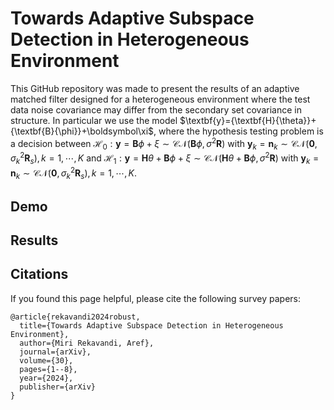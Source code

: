 # Towards Adaptive Subspace Detection in Heterogeneous Environment

This GitHub repository was made to present the results of an adaptive matched filter designed for a heterogeneous environment where the test data noise covariance may differ from the secondary set covariance in structure. In particular we use the model $\textbf{y}={\textbf{H}{\theta}}+{\textbf{B}\{\phi}}+\boldsymbol\xi$, where the hypothesis testing problem is a decision between ${\mathcal{H}_0}:
\textbf{y}=\textbf{B}{\phi}+{\xi} \sim \mathcal{C}\mathcal{N}(\textbf{B}{\phi},\sigma^2\textbf{R})$ with $\textbf{y}_k=\textbf{n}_k \sim \mathcal{C}\mathcal{N}(\textbf{0},\sigma^2_k\textbf{R}_s), k=1,\cdots,K$ and ${\mathcal{H}_1}:\textbf{y}=\textbf{H}{\theta}+\textbf{B}{\phi}+{\xi} \sim \mathcal{C}\mathcal{N}(\textbf{H}{\theta}+\textbf{B}{\phi},\sigma^2\textbf{R})$ with $\textbf{y}_k=\textbf{n}_k \sim \mathcal{C}\mathcal{N}(\textbf{0},\sigma^2_k\textbf{R}_s), k=1,\cdots,K$.

## Demo


## Results

## Citations
If you found this page helpful, please cite the following survey papers:

```
@article{rekavandi2024robust,
  title={Towards Adaptive Subspace Detection in Heterogeneous Environment},
  author={Miri Rekavandi, Aref},
  journal={arXiv},
  volume={30},
  pages={1--8},
  year={2024},
  publisher={arXiv}
}
```
